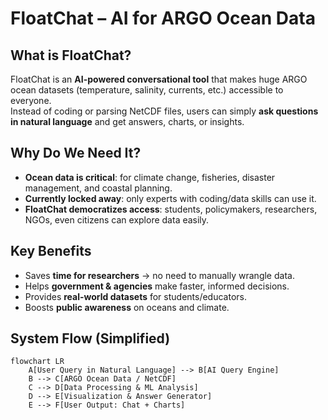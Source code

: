 # FloatChat – AI for ARGO Ocean Data

## What is FloatChat?
FloatChat is an **AI-powered conversational tool** that makes huge ARGO ocean datasets (temperature, salinity, currents, etc.) accessible to everyone.  
Instead of coding or parsing NetCDF files, users can simply **ask questions in natural language** and get answers, charts, or insights.

## Why Do We Need It?
- **Ocean data is critical**: for climate change, fisheries, disaster management, and coastal planning.  
- **Currently locked away**: only experts with coding/data skills can use it.  
- **FloatChat democratizes access**: students, policymakers, researchers, NGOs, even citizens can explore data easily.  

## Key Benefits
- Saves **time for researchers** → no need to manually wrangle data.  
- Helps **government & agencies** make faster, informed decisions.  
- Provides **real-world datasets** for students/educators.  
- Boosts **public awareness** on oceans and climate.  

## System Flow (Simplified)

```mermaid
flowchart LR
    A[User Query in Natural Language] --> B[AI Query Engine]
    B --> C[ARGO Ocean Data / NetCDF]
    C --> D[Data Processing & ML Analysis]
    D --> E[Visualization & Answer Generator]
    E --> F[User Output: Chat + Charts]
